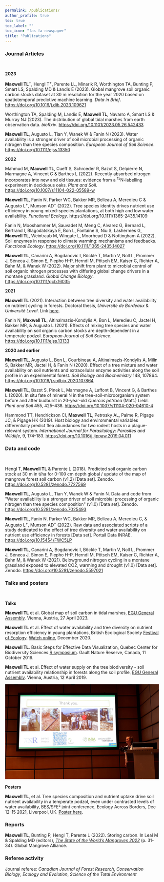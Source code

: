 ```yaml
---
permalink: /publications/
author_profile: true
toc: true
toc_label: ""
toc_icon: "fas fa-newspaper"
title: "Publications"
---
```



### Journal Articles
<br>

**2023** 

**Maxwell TL**<sup>+</sup>, Hengl T<sup>+</sup>, Parente LL, Minarik R, Worthington TA, Bunting P, Smart LS, Spalding MD & Landis E (2023). Global mangrove soil organic carbon stocks dataset at 30 m resolution for the year 2020 based on spatiotemporal predictive machine learning. _Data in Brief_. <https://doi.org/10.1016/j.dib.2023.109621>

Worthington TA, Spalding M, Landis E, **Maxwell TL**, Navarro A, Smart LS & Murray NJ (2023). The distribution of global tidal marshes from earth observation data. _bioRxiv_. <https://doi.org/10.1101/2023.05.26.542433>

**Maxwell TL**, Augusto L, Tian Y, Wanek W & Fanin N (2023). Water availability is a stronger driver of soil microbial processing of organic nitrogen than tree species composition. _European Journal of Soil Science_. <https://doi.org/10.1111/ejss.13350>

**2022** 

Mahmud M, **Maxwell TL**, Cueff S, Schroeder R, Bazot S, Delpierre N, Marmagne A, Vincent G & Barthes L (2022). Recently absorbed nitrogen incorporates into new and old tissues: evidence from a <sup>15</sup>N-labelling experiment in deciduous oaks. _Plant and Soil_. <https://doi.org/10.1007/s11104-022-05589-w>

**Maxwell TL**, Fanin N, Parker WC, Bakker MR, Belleau A, Meredieu C & Augusto L<sup>+</sup>, Munson AD<sup>+</sup> (2022). Tree species identity drives nutrient use efficiency in young mixed-species plantations, at both high and low water availability. _Functional Ecology_. <https://doi.org/10.1111/1365-2435.14109>

Fanin N, Mooshammer M, Sauvadet M, Meng C, Alvarez G, Bernard L, Bertrand I, Blagodatskaya E, Bon L, Fontaine S, Niu S, Lashermes G, **Maxwell TL**, Weintraub M, Wingate L, Moorhead D & Nottingham A (2022). Soil enzymes in response to climate warming: mechanisms and feedbacks. _Functional Ecology_. <https://doi.org/10.1111/1365-2435.14027>

**Maxwell TL**, Canarini A, Bogdanovic I, Böckle T, Martin V, Noll L, Prommer J, Séneca J, Simon E, Piepho H-P, Herndl M, Pötsch EM, Kaiser C, Richter A, Bahn M, & Wanek W (2022). Major shift from plant to microbial control of soil organic nitrogen processes with differing global change drivers in a montane grassland. _Global Change Biology_. <https://doi.org/10.1111/gcb.16035>  

**2021**

 **Maxwell TL** (2021). Interaction between tree diversity and water availability on nutrient cycling in forests. Doctoral thesis, _Université de Bordeaux_ & _Université Laval_. Link [here](https://scholar.google.at/citations?view_op=view_citation&hl=en&user=BnCknmEAAAAJ&citation_for_view=BnCknmEAAAAJ:IjCSPb-OGe4C). 

Fanin N, **Maxwell TL**, Altinalmazis-Kondylis A, Bon L, Meredieu C, Jactel H, Bakker MR, & Augusto L (2021). Effects of mixing tree species and water availability on soil organic carbon stocks are depth-dependent in a temperate podzol.  _European Journal of Soil Science_. <https://doi.org/10.1111/ejss.13133>

**2020 and earlier**

**Maxwell TL**, Augusto L, Bon L, Courbineau A, Altinalmazis-Kondylis A, Milin S, Bakker MR, Jactel H, & Fanin N (2020). Effect of a tree mixture and water availability on soil nutrients and extracellular enzyme activities along the soil profile in an experimental forest. _Soil Biology and Biochemistry_ 148, 107864. <https://doi.org/10.1016/j.soilbio.2020.107864>

**Maxwell TL**, Bazot S, Pinek L, Marmagne A, Laffont B, Vincent G, & Barthes L (2020). In situ fate of mineral N in the tree-soil-microorganism system before and after budburst in 20-year-old _Quercus petraea_ (Matt.) Liebl. _Plant and Soil_ 455, 425–438. <https://doi.org/10.1007/s11104-020-04610-4>

Hammond TT, Hendrickson CI, **Maxwell TL**, Petrosky AL, Palme R, Pigage JC, & Pigage HK (2019). Host biology and environmental variables differentially predict flea abundances for two rodent hosts in a plague-relevant system. _International Journal for Parasitology: Parasites and Wildlife_, 9, 174–183. <https://doi.org/10.1016/j.ijppaw.2019.04.011>


### Data and code
<br>

Hengl T, **Maxwell TL** & Parente L (2018). Predicted soil organic carbon stock at 30 m in t/ha for 0-100 cm depth global / update of the map of mangrove forest soil carbon (v1.2) [Data set]. Zenodo. <https://doi.org/10.5281/zenodo.7727569>

 **Maxwell TL**, Augusto L, Tian Y, Wanek W & Fanin N. Data and code from "Water availability is a stronger driver of soil microbial processing of organic nitrogen than tree species composition" (v1.0) [Data set]. Zenodo. <https://doi.org/10.5281/zenodo.7025493>

**Maxwell TL**, Fanin N, Parker WC, Bakker MR, Belleau A, Meredieu C, & Augusto L<sup>+</sup>, Munson AD<sup>+</sup> (2022). Raw data and associated scripts of a study dedicated to the effect of tree diversity and water availability on nutrient use efficiency in forests [Data set]. Portail Data INRAE. <https://doi.org/10.15454/FWC5LP>

**Maxwell TL**, Canarini A, Bogdanovic I, Böckle T, Martin V, Noll L, Prommer J, Séneca J, Simon E, Piepho H-P, Herndl M, Pötsch EM, Kaiser C, Richter A, Bahn M, & Wanek W (2021). Belowground nitrogen cycling in a montane grassland exposed to elevated CO2, warming and drought (v1.0) [Data set]. Zenodo. <https://doi.org/10.5281/zenodo.5597021>

### Talks and posters
<br>

**Talks**

**Maxwell TL** et al. Global map of soil carbon in tidal marshes, [EGU General Assembly](https://meetingorganizer.copernicus.org/EGU23/session/44975). Vienna, Austria, 27 April 2023.

**Maxwell TL** et al. Effect of water availability and tree diversity on nutrient resorption efficiency in young plantations, British Ecological Society [Festival of Ecology](https://www.britishecologicalsociety.org/events/festival-of-ecology/). [Watch online](https://www.youtube.com/watch?v=0JVmuGSupHQ), December 2020. 

**Maxwell TL**. Basic Steps for Effective Data Visualization, Quebec Center for Biodiversity Sciences [R symposium](https://wiki.qcbs.ca/r_symposium_2019). Gault Nature Reserve, Canada, 11 October 2019.

**Maxwell TL** et al. Effect of water supply on the tree biodiversity - soil nutrient availability relationship in forests along the soil profile, [EGU General Assembly](https://meetingorganizer.copernicus.org/EGU2019/orals/30819). Vienna, Austria, 12 April 2019. 

<p align="center">
  <img width="600" src="/img/EGU_presentation.png">
</p>


**Posters**

**Maxwell TL**,  et al. Tree species composition and nutrient uptake drive soil nutrient availability in a temperate podzol, even under contrasted levels of water availability, BES/SFE² joint conference, Ecology Across Borders, Dec 12-15 2021, Liverpool, UK. [Poster here](/docs/Maxwell_poster_BES_2021.pdf).


### Reports

**Maxwell TL**, Bunting P, Hengl T, Parente L (2022). Storing carbon. In Leal M & Spalding MD (editors), [_The State of the World’s Mangroves 2022_](https://www.mangrovealliance.org/wp-content/uploads/2022/09/The-State-of-the-Worlds-Mangroves-Report_2022.pdf) (p. 31-34). Global Mangrove Alliance.

### Referee activity 

Journal referee: _Canadian Journal of Forest Research_, _Conservation Biology_, _Ecology and Evolution_, _Science of the Total Environment_  
